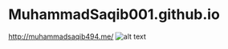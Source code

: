 # MuhammadSaqib001.github.io
http://muhammadsaqib494.me/
![alt text](http://muhammadsaqib494.me//[reponame]/blob/[branch]/image.jpg?raw=true)
